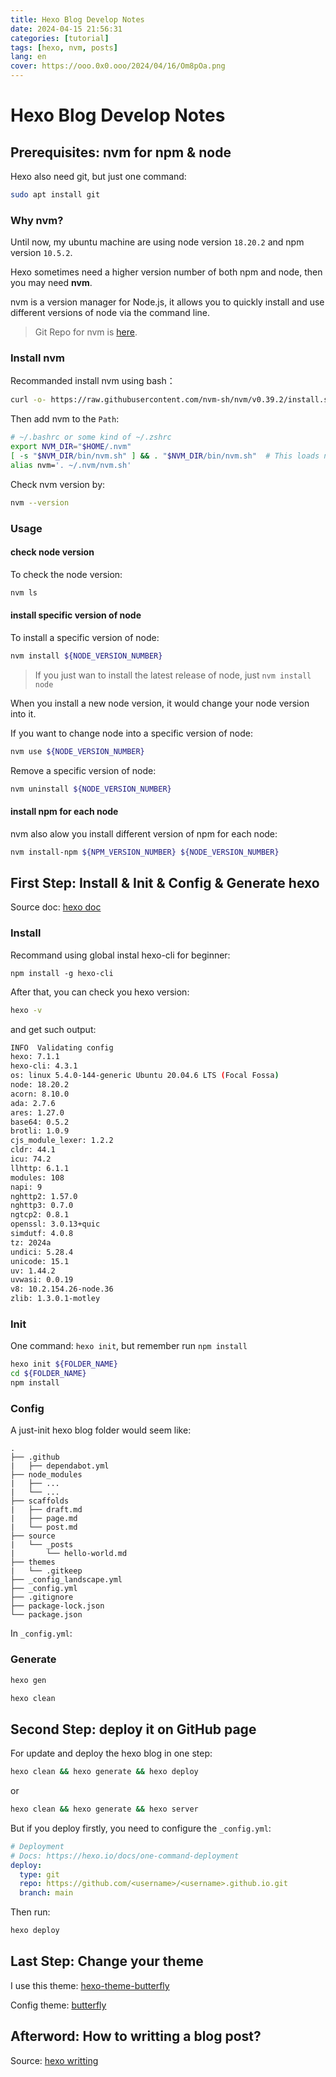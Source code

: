 ```yaml
---
title: Hexo Blog Develop Notes
date: 2024-04-15 21:56:31
categories: [tutorial]
tags: [hexo, nvm, posts]
lang: en
cover: https://ooo.0x0.ooo/2024/04/16/Om8pOa.png
---
```

# Hexo Blog Develop Notes



## Prerequisites: nvm for npm & node

Hexo also need git, but just one command:

```bash
sudo apt install git
```



### Why nvm?

Until now, my ubuntu machine are using node version `18.20.2` and npm version `10.5.2`.

Hexo sometimes need a higher version number of both npm and node, then you may need **nvm**.

nvm is a version manager for Node.js, it allows you to quickly install and use different versions of node via the command line.

> Git Repo for nvm is [here](https://github.com/nvm-sh/nvm?tab=readme-ov-file#usage).



### Install nvm

Recommanded install nvm using bash：

```BASH
curl -o- https://raw.githubusercontent.com/nvm-sh/nvm/v0.39.2/install.sh | bash
```

Then add nvm to the `Path`:

```bash
# ~/.bashrc or some kind of ~/.zshrc
export NVM_DIR="$HOME/.nvm"
[ -s "$NVM_DIR/bin/nvm.sh" ] && . "$NVM_DIR/bin/nvm.sh"  # This loads nvm
alias nvm='. ~/.nvm/nvm.sh'
```

 Check nvm version by:

```bash
nvm --version
```



### Usage

#### check node version

To check the node version:

```bash
nvm ls
```

#### install specific version of node

To install a specific version of node:

```bash
nvm install ${NODE_VERSION_NUMBER}
```

> If you just wan to install the latest release of node, just `nvm install node`

When you install a new node version, it would change your node version into it.

If you want to change node into a specific version of node: 

```bash
nvm use ${NODE_VERSION_NUMBER}
```

Remove a specific version of node:

```bash
nvm uninstall ${NODE_VERSION_NUMBER}
```

#### install npm for each node

nvm also alow you install different version of npm for each node:

```bash
nvm install-npm ${NPM_VERSION_NUMBER} ${NODE_VERSION_NUMBER}
```





## First Step: Install & Init & Config & Generate hexo

Source doc: [hexo doc](https://hexo.io/docs/)



### Install

Recommand using global instal hexo-cli for beginner:

```
npm install -g hexo-cli
```

After that, you can check you hexo version:

```bash
hexo -v
```

and get such output:

```bash
INFO  Validating config
hexo: 7.1.1
hexo-cli: 4.3.1
os: linux 5.4.0-144-generic Ubuntu 20.04.6 LTS (Focal Fossa)
node: 18.20.2
acorn: 8.10.0
ada: 2.7.6
ares: 1.27.0
base64: 0.5.2
brotli: 1.0.9
cjs_module_lexer: 1.2.2
cldr: 44.1
icu: 74.2
llhttp: 6.1.1
modules: 108
napi: 9
nghttp2: 1.57.0
nghttp3: 0.7.0
ngtcp2: 0.8.1
openssl: 3.0.13+quic
simdutf: 4.0.8
tz: 2024a
undici: 5.28.4
unicode: 15.1
uv: 1.44.2
uvwasi: 0.0.19
v8: 10.2.154.26-node.36
zlib: 1.3.0.1-motley
```



### Init

One command: `hexo init`, but remember run `npm install`

```bash
hexo init ${FOLDER_NAME}
cd ${FOLDER_NAME}
npm install
```



### Config

A just-init hexo blog folder would seem like:

```
.
├── .github
|   ├── dependabot.yml
├── node_modules
|   ├── ...
|   └── ...
├── scaffolds
|   ├── draft.md
|   ├── page.md
|   └── post.md
├── source
|   └── _posts
|       └── hello-world.md
├── themes
|   └── .gitkeep
├── _config_landscape.yml
├── _config.yml
├── .gitignore
├── package-lock.json
└── package.json
```

In `_config.yml`:



 

### Generate

```bash
hexo gen
```



```bash
hexo clean
```



## Second Step: deploy it on GitHub page

For update and deploy the hexo blog in one step:

```bash
hexo clean && hexo generate && hexo deploy
```

or 

```bash
hexo clean && hexo generate && hexo server
```

But if you deploy firstly, you need to configure the `_config.yml`:

```yml
# Deployment
# Docs: https://hexo.io/docs/one-command-deployment
deploy:
  type: git
  repo: https://github.com/<username>/<username>.github.io.git
  branch: main
```

Then run:

```bash
hexo deploy
```



## Last Step: Change your theme

I use this theme: [hexo-theme-butterfly](https://butterfly.js.org/)

Config theme: [butterfly](https://butterfly.js.org/posts/21cfbf15/)





## Afterword: How to writting a blog post?

Source: [hexo writting](https://hexo.io/docs/writing)

